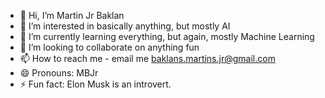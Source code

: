 - 👋 Hi, I’m Martin Jr Baklan
- 👀 I’m interested in basically anything, but mostly AI
- 🌱 I’m currently learning everything, but again, mostly Machine Learning
- 💞️ I’m looking to collaborate on anything fun
- 📫 How to reach me - email me baklans.martins.jr@gmail.com
- 😄 Pronouns: MBJr
- ⚡ Fun fact: Elon Musk is an introvert.

<!---
MartinJrBaklan/MartinJrBaklan is a ✨ special ✨ repository because its `README.md` (this file) appears on your GitHub profile.
You can click the Preview link to take a look at your changes.
--->
